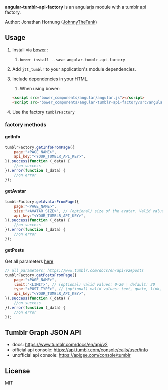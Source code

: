 **angular-tumblr-api-factory** is an angularjs module with a tumblr api factory.

Author: Jonathan Hornung ([JohnnyTheTank](https://github.com/JohnnyTheTank))

## Usage

1. Install via [bower](http://bower.io/) :
    1. `bower install --save angular-tumblr-api-factory`
2. Add `jtt_tumblr` to your application's module dependencies.
3. Include dependencies in your HTML.
    1. When using bower:

    ```html
    <script src="bower_components/angular/angular.js"></script>
    <script src="bower_components/angular-tumblr-api-factory/src/angular-tumblr-api-factory.js"></script>
    ```

4. Use the factory `tumblrFactory`


### factory methods

#### getInfo

```js
tumblrFactory.getInfoFromPage({
    page:"<PAGE_NAME>",
    api_key:"<YOUR_TUMBLR_API_KEY>",
}).success(function (_data) {
    //on success
}).error(function (_data) {
    //on error
});
```

#### getAvatar

```js
tumblrFactory.getAvatarFromPage({
    page:"<PAGE_NAME>",
    size:"<AVATAR_SIZE>", // (optional) size of the avatar. Valid values: 16, 24, 30, 40, 48, 64, 96, 128, 512
    api_key:"<YOUR_TUMBLR_API_KEY>",
}).success(function (_data) {
    //on success
}).error(function (_data) {
    //on error
});
```

#### getPosts
Get all parameters [here](https://www.tumblr.com/docs/en/api/v2#posts)
```js
// all parameters: https://www.tumblr.com/docs/en/api/v2#posts
tumblrFactory.getPostsFromPage({
    page:"<PAGE_NAME>",
    limit:"<LIMIT>", // (optional) valid values: 0-20 | default: 20
    type:"<POST_TYPE>", // (optional) valid values: text, quote, link, answer, video, audio, photo, chat
    api_key:"<YOUR_TUMBLR_API_KEY>",
}).success(function (_data) {
    //on success
}).error(function (_data) {
    //on error
});
```

## Tumblr Graph JSON API

* docs: https://www.tumblr.com/docs/en/api/v2
* official api console: https://api.tumblr.com/console/calls/user/info
* unofficial api console: https://apigee.com/console/tumblr


## License

MIT